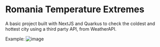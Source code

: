 # Romania Temperature Extremes

A basic project built with NextJS and Quarkus to check the coldest and hottest city using a third party API, from WeatherAPI.

Example:
![image](https://github.com/user-attachments/assets/6a0260c9-63c5-4264-8df0-64207cebefbb)
